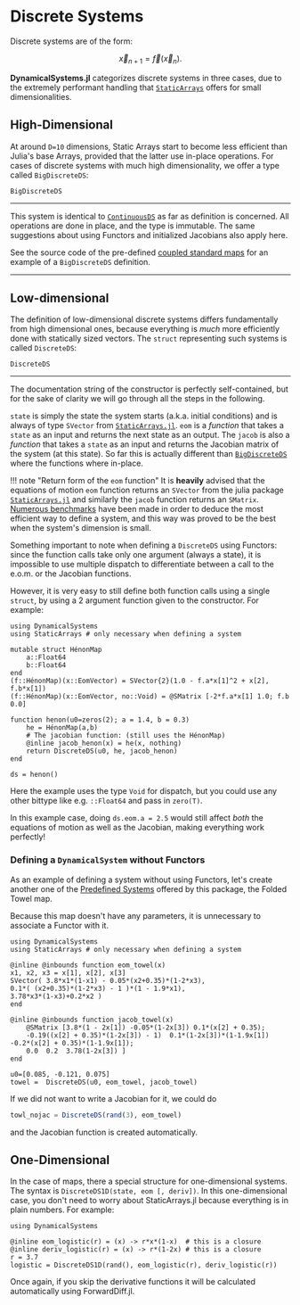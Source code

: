 # Discrete Systems
Discrete systems are of the form:
```math
\vec{x}_{n+1} = \vec{f}(\vec{x}_n).
```
**DynamicalSystems.jl** categorizes discrete systems in three cases, due to the
extremely performant handling that [`StaticArrays`](https://github.com/JuliaArrays/StaticArrays.jl) offers for small dimensionalities.


## High-Dimensional
At around `D=10` dimensions, Static Arrays start to become less efficient than Julia's
base Arrays, provided that the latter use in-place operations. For cases of
discrete systems with much high dimensionality, we offer a
type called `BigDiscreteDS`:
```@docs
BigDiscreteDS
```
---
This system is identical to [`ContinuousDS`](@ref) as far as definition is concerned.
All operations are done in place, and the type is immutable. The same suggestions
about using Functors and initialized Jacobians also apply here.

See the source code of the pre-defined [coupled standard maps](definition/systems#DynamicalSystemsDef.Systems.coupledstandardmaps) for an example of a `BigDiscreteDS` definition.

---

## Low-dimensional
The definition of low-dimensional discrete systems differs fundamentally from
high dimensional ones, because everything is *much* more efficiently done with
statically sized vectors. The `struct` representing such systems is called `DiscreteDS`:
```@docs
DiscreteDS
```
---
The documentation string of the constructor is perfectly self-contained, but for the sake of clarity we will go through all the steps in the following.

`state` is simply the state the system starts (a.k.a. initial conditions) and
is always of type `SVector` from [`StaticArrays.jl`](https://github.com/JuliaArrays/StaticArrays.jl).
`eom` is a *function* that takes a `state` as an input and returns the next state
as an output.
The `jacob` is also a *function* that takes a `state` as an input and returns the
Jacobian matrix of the system (at this state). So far this is actually
different than [`BigDiscreteDS`](@ref) where the functions where in-place.

!!! note "Return form of the `eom` function"
    It is **heavily** advised that the equations of motion `eom` function returns an `SVector` from
    the julia package [`StaticArrays.jl`](https://github.com/JuliaArrays/StaticArrays.jl) and similarly the `jacob` function returns an `SMatrix`. [Numerous benchmarks](https://github.com/Datseris/DynamicalSystems.jl/tree/master/test/benchmarks) have been made in order to deduce the most efficient way to define
    a system, and this way was proved to be the best when the system's dimension is small.

Something important to note when defining a `DiscreteDS` using Functors: since
the function calls take only one argument (always a state), it is impossible to
use multiple dispatch to differentiate between a call to the e.o.m. or the Jacobian
functions.

However, it is very easy to still define both function calls
using a single `struct`, by using
a 2 argument function given to the constructor. For example:
```@example henon
using DynamicalSystems
using StaticArrays # only necessary when defining a system

mutable struct HénonMap
    a::Float64
    b::Float64
end
(f::HénonMap)(x::EomVector) = SVector{2}(1.0 - f.a*x[1]^2 + x[2], f.b*x[1])
(f::HénonMap)(x::EomVector, no::Void) = @SMatrix [-2*f.a*x[1] 1.0; f.b 0.0]

function henon(u0=zeros(2); a = 1.4, b = 0.3)
    he = HénonMap(a,b)
    # The jacobian function: (still uses the HénonMap)
    @inline jacob_henon(x) = he(x, nothing)
    return DiscreteDS(u0, he, jacob_henon)
end

ds = henon()
```
Here the example uses the type `Void` for dispatch, but you could use any other bittype
like e.g. `::Float64` and pass in `zero(T)`.

In this example case, doing `ds.eom.a = 2.5` would still affect *both* the equations
of motion as well as the Jacobian, making everything work perfectly!


### Defining a `DynamicalSystem` without Functors
As an example of defining a system without
using Functors, let's create another one of the [Predefined Systems](#predefined-systems) offered by this package, the Folded Towel map.

Because this map doesn't have any parameters, it is unnecessary to
associate a Functor with it.
```@example 2
using DynamicalSystems
using StaticArrays # only necessary when defining a system

@inline @inbounds function eom_towel(x)
x1, x2, x3 = x[1], x[2], x[3]
SVector( 3.8*x1*(1-x1) - 0.05*(x2+0.35)*(1-2*x3),
0.1*( (x2+0.35)*(1-2*x3) - 1 )*(1 - 1.9*x1),
3.78*x3*(1-x3)+0.2*x2 )
end

@inline @inbounds function jacob_towel(x)
    @SMatrix [3.8*(1 - 2x[1]) -0.05*(1-2x[3]) 0.1*(x[2] + 0.35);
    -0.19((x[2] + 0.35)*(1-2x[3]) - 1)  0.1*(1-2x[3])*(1-1.9x[1])  -0.2*(x[2] + 0.35)*(1-1.9x[1]);
    0.0  0.2  3.78(1-2x[3]) ]
end

u0=[0.085, -0.121, 0.075]
towel =  DiscreteDS(u0, eom_towel, jacob_towel)
```
If we did not want to write a Jacobian for it, we could do
```julia
towl_nojac = DiscreteDS(rand(3), eom_towel)
```
and the Jacobian function is created automatically.

## One-Dimensional
In the case of maps, there a special structure for one-dimensional systems.
The syntax is `DiscreteDS1D(state, eom [, deriv])`.
In this one-dimensional case, you don't need to worry about StaticArrays.jl
because everything is in plain numbers. For example:
```@example 3
using DynamicalSystems

@inline eom_logistic(r) = (x) -> r*x*(1-x)  # this is a closure
@inline deriv_logistic(r) = (x) -> r*(1-2x) # this is a closure
r = 3.7
logistic = DiscreteDS1D(rand(), eom_logistic(r), deriv_logistic(r))
```
Once again, if you skip the derivative functions it will be calculated automatically
using ForwardDiff.jl.
